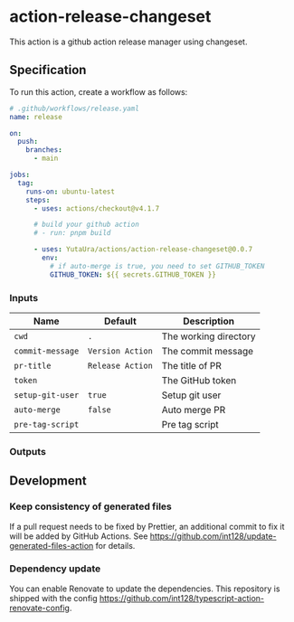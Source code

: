 # action-release-changeset

This action is a github action release manager using changeset.

## Specification

To run this action, create a workflow as follows:

```yaml
# .github/workflows/release.yaml
name: release

on:
  push:
    branches:
      - main

jobs:
  tag:
    runs-on: ubuntu-latest
    steps:
      - uses: actions/checkout@v4.1.7

      # build your github action
      # - run: pnpm build

      - uses: YutaUra/actions/action-release-changeset@0.0.7
        env:
          # if auto-merge is true, you need to set GITHUB_TOKEN
          GITHUB_TOKEN: ${{ secrets.GITHUB_TOKEN }}

```

### Inputs

| Name             | Default          | Description           |
| ---------------- | ---------------- | --------------------- |
| `cwd`            | `.`              | The working directory |
| `commit-message` | `Version Action` | The commit message    |
| `pr-title`       | `Release Action` | The title of PR       |
| `token`          |                  | The GitHub token      |
| `setup-git-user` | `true`           | Setup git user        |
| `auto-merge`     | `false`          | Auto merge PR         |
| `pre-tag-script` |                  | Pre tag script        |

### Outputs

## Development

### Keep consistency of generated files

If a pull request needs to be fixed by Prettier, an additional commit to fix it will be added by GitHub Actions.
See https://github.com/int128/update-generated-files-action for details.

### Dependency update

You can enable Renovate to update the dependencies.
This repository is shipped with the config https://github.com/int128/typescript-action-renovate-config.
